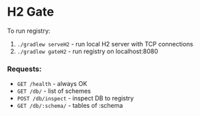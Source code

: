 # H2 Gate
To run registry:
1. `./gradlew serveH2` - run local H2 server with TCP connections
2. `./gradlew gateH2` - run registry on localhost:8080

### Requests:
* `GET /health` - always OK
* `GET /db/` - list of schemes
* `POST /db/inspect` - inspect DB to registry
* `GET /db/:schema/` - tables of :schema
